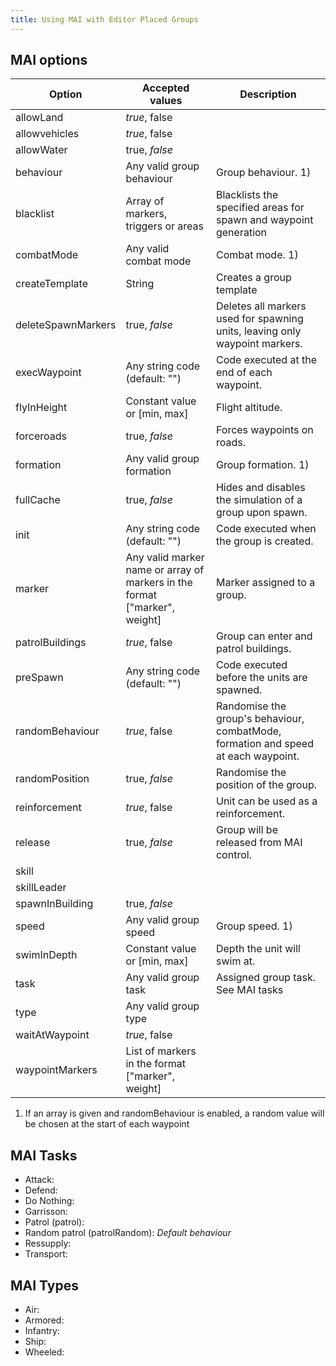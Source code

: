 ```yaml
---
title: Using MAI with Editor Placed Groups
---
```


## MAI options

| Option             | Accepted values                     | Description |
| ------------------ | ----------------------------------- | ----------- |
| allowLand          | _true_, false                       |
| allowvehicles      | _true_, false                       |
| allowWater         | true, _false_                       |
| behaviour          | Any valid group behaviour           | Group behaviour. 1)
| blacklist          | Array of markers, triggers or areas | Blacklists the specified areas for spawn and waypoint generation
| combatMode         | Any valid combat mode               | Combat mode. 1)
| createTemplate     | String                              | Creates a group template
| deleteSpawnMarkers | true, _false_                       | Deletes all markers used for spawning units, leaving only waypoint markers.
| execWaypoint       | Any string code (default: "")       | Code executed at the end of each waypoint.
| flyInHeight        | Constant value or [min, max]        | Flight altitude.
| forceroads         | true, *false*                       | Forces waypoints on roads.
| formation          | Any valid group formation           | Group formation. 1)
| fullCache          | true, _false_                       | Hides and disables the simulation of a group upon spawn.
| init               | Any string code (default: "")       | Code executed when the group is created.
| marker             | Any valid marker name or array of markers in the format ["marker", weight] | Marker assigned to a group.
| patrolBuildings    | _true_, false                       | Group can enter and patrol buildings.
| preSpawn           | Any string code (default: "")       | Code executed before the units are spawned.
| randomBehaviour    | _true_, false                       | Randomise the group's behaviour, combatMode, formation and speed at each waypoint.
| randomPosition     | true, _false_                       | Randomise the position of the group.
| reinforcement      | _true_, false                       | Unit can be used as a reinforcement.
| release            | true, _false_                       | Group will be released from MAI control.
| skill              |
| skillLeader        |
| spawnInBuilding    | true, _false_                       |
| speed              | Any valid group speed               | Group speed. 1)
| swimInDepth        | Constant value or [min, max]        | Depth the unit will swim at.
| task               | Any valid group task                | Assigned group task. See MAI tasks
| type               | Any valid group type                |
| waitAtWaypoint     | _true_, false                       |
| waypointMarkers    | List of markers in the format ["marker", weight] |
1) If an array is given and randomBehaviour is enabled, a random value will be chosen at the start of each waypoint

## MAI Tasks

- Attack:
- Defend:
- Do Nothing:
- Garrisson:
- Patrol (patrol):
- Random patrol (patrolRandom): _Default behaviour_
- Ressupply:
- Transport:

## MAI Types

- Air:
- Armored:
- Infantry:
- Ship:
- Wheeled:

